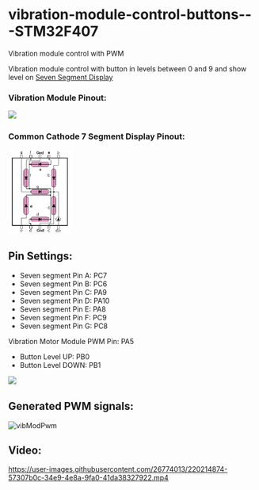 # vibration-module-control-buttons---STM32F407
Vibration module control with PWM


Vibration module control with button in levels between 0 and 9 and show level on [Seven Segment Display](https://github.com/CakirBrs/Seven-segment-display-Systic-timer---STM32F407)

### Vibration Module Pinout:

<img src="https://grobotronics.com/images/detailed/113/arduino_vibration_motor_module1_grobo.jpg" width="256"/>

### Common Cathode 7 Segment Display Pinout:

<img src="https://github.com/CakirBrs/Seven-segment-display-Systic-timer---STM32F407/blob/main/Assets/Common-cathode-connection-of-7-segment-display-7-segment-led-display.png" width="128"/>

## Pin Settings:

- Seven segment Pin A: PC7
- Seven segment Pin B: PC6
- Seven segment Pin C: PA9
- Seven segment Pin D: PA10
- Seven segment Pin E: PA8
- Seven segment Pin F: PC9
- Seven segment Pin G: PC8

Vibration Motor Module PWM Pin: PA5

- Button Level UP: PB0
- Button Level DOWN: PB1

<img src="https://user-images.githubusercontent.com/26774013/220214460-6cda2bf5-65d9-4991-b7f1-8b5b85e97710.png" width="512"/>

## Generated PWM signals:

![vibModPwm](https://user-images.githubusercontent.com/26774013/220214561-1147c491-cba3-4456-b092-53c29e539f95.gif)

## Video:

https://user-images.githubusercontent.com/26774013/220214874-57307b0c-34e9-4e8a-9fa0-41da38327922.mp4

